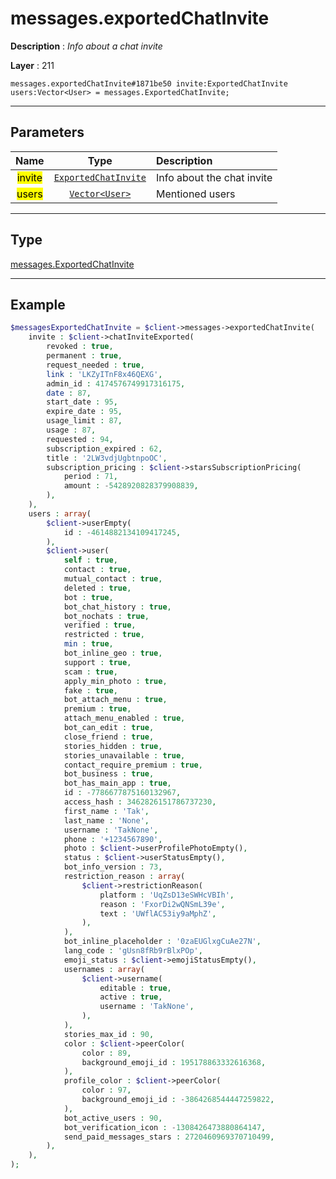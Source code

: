 # messages.exportedChatInvite

**Description** : *Info about a chat invite*

**Layer** : 211

```tl
messages.exportedChatInvite#1871be50 invite:ExportedChatInvite users:Vector<User> = messages.ExportedChatInvite;
```

---

## Parameters

| Name | Type | Description |
| :---: | :---: | :--- |
| <mark>invite</mark> | [`ExportedChatInvite`](type/ExportedChatInvite) | Info about the chat invite |
| <mark>users</mark> | [`Vector<User>`](type/User) | Mentioned users |

---

## Type

[messages.ExportedChatInvite](type/messages.ExportedChatInvite)

---

## Example

```php
$messagesExportedChatInvite = $client->messages->exportedChatInvite(
	invite : $client->chatInviteExported(
		revoked : true,
		permanent : true,
		request_needed : true,
		link : 'LKZyITnF8x46QEXG',
		admin_id : 4174576749917316175,
		date : 87,
		start_date : 95,
		expire_date : 95,
		usage_limit : 87,
		usage : 87,
		requested : 94,
		subscription_expired : 62,
		title : '2LW3vdjUgbtnpoOC',
		subscription_pricing : $client->starsSubscriptionPricing(
			period : 71,
			amount : -5428920828379908839,
		),
	),
	users : array(
		$client->userEmpty(
			id : -4614882134109417245,
		),
		$client->user(
			self : true,
			contact : true,
			mutual_contact : true,
			deleted : true,
			bot : true,
			bot_chat_history : true,
			bot_nochats : true,
			verified : true,
			restricted : true,
			min : true,
			bot_inline_geo : true,
			support : true,
			scam : true,
			apply_min_photo : true,
			fake : true,
			bot_attach_menu : true,
			premium : true,
			attach_menu_enabled : true,
			bot_can_edit : true,
			close_friend : true,
			stories_hidden : true,
			stories_unavailable : true,
			contact_require_premium : true,
			bot_business : true,
			bot_has_main_app : true,
			id : -7786677875160132967,
			access_hash : 3462826151786737230,
			first_name : 'Tak',
			last_name : 'None',
			username : 'TakNone',
			phone : '+1234567890',
			photo : $client->userProfilePhotoEmpty(),
			status : $client->userStatusEmpty(),
			bot_info_version : 73,
			restriction_reason : array(
				$client->restrictionReason(
					platform : 'UqZsD13eSWHcVBIh',
					reason : 'FxorDi2wQNSmL39e',
					text : 'UWflAC53iy9aMphZ',
				),
			),
			bot_inline_placeholder : '0zaEUGlxgCuAe27N',
			lang_code : 'gUsn8fRb9rBlxPOp',
			emoji_status : $client->emojiStatusEmpty(),
			usernames : array(
				$client->username(
					editable : true,
					active : true,
					username : 'TakNone',
				),
			),
			stories_max_id : 90,
			color : $client->peerColor(
				color : 89,
				background_emoji_id : 195178863332616368,
			),
			profile_color : $client->peerColor(
				color : 97,
				background_emoji_id : -3864268544447259822,
			),
			bot_active_users : 90,
			bot_verification_icon : -1308426473880864147,
			send_paid_messages_stars : 2720460969370710499,
		),
	),
);
```